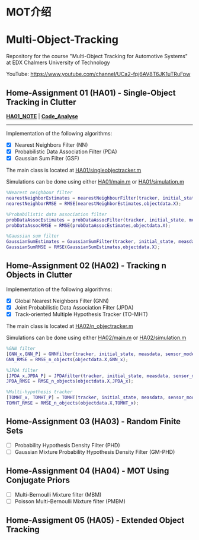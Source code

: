 # MOT介绍


# Multi-Object-Tracking
Repository for the course "Multi-Object Tracking for Automotive Systems" at EDX Chalmers University of Technology

YouTube: https://www.youtube.com/channel/UCa2-fpj6AV8T6JK1uTRuFpw

## Home-Assignment 01 (HA01) - Single-Object Tracking in Clutter

[**HA01_NOTE**](HA01_Note.md) | [**Code_Analyse**](./HA01_Code.md)

---

Implementation of the following algorithms:
- [x] Nearest Neighbors Filter (NN)
- [x] Probabilistic Data Association Filter (PDA)
- [x] Gaussian Sum Filter (GSF)

The main class is located at [HA01/singleobjectracker.m](./HA01/singleobjectracker.m)

Simulations can be done using either [HA01/main.m](./HA01/main.m) or [HA01/simulation.m](./HA01/simulation.m)

```matlab
%Nearest neighbour filter
nearestNeighborEstimates = nearestNeighbourFilter(tracker, initial_state, measdata, sensor_model, motion_model, meas_model);
nearestNeighborRMSE = RMSE(nearestNeighborEstimates,objectdata.X);

%Probabilistic data association filter
probDataAssocEstimates = probDataAssocFilter(tracker, initial_state, measdata, sensor_model, motion_model, meas_model);
probDataAssocRMSE = RMSE(probDataAssocEstimates,objectdata.X);

%Gaussian sum filter
GaussianSumEstimates = GaussianSumFilter(tracker, initial_state, measdata, sensor_model, motion_model, meas_model);
GaussianSumRMSE = RMSE(GaussianSumEstimates,objectdata.X);
```

## Home-Assignment 02 (HA02) - Tracking n Objects in Clutter
Implementation of the following algorithms:
- [x] Global Nearest Neighbors Filter (GNN)
- [x] Joint Probabilistic Data Association Filter (JPDA)
- [x] Track-oriented Multiple Hypothesis Tracker (TO-MHT)

The main class is located at [HA02/n_objectracker.m](./HA02/n_objectracker.m)

Simulations can be done using either [HA02/main.m](./HA02/main.m) or [HA02/simulation.m](./HA02/simulation.m)

```matlab
%GNN filter
[GNN_x,GNN_P] = GNNfilter(tracker, initial_state, measdata, sensor_model, motion_model, meas_model);
GNN_RMSE = RMSE_n_objects(objectdata.X,GNN_x);

%JPDA filter
[JPDA_x,JPDA_P] = JPDAfilter(tracker, initial_state, measdata, sensor_model, motion_model, meas_model);
JPDA_RMSE = RMSE_n_objects(objectdata.X,JPDA_x);

%Multi-hypothesis tracker
[TOMHT_x, TOMHT_P] = TOMHT(tracker, initial_state, measdata, sensor_model, motion_model, meas_model);
TOMHT_RMSE = RMSE_n_objects(objectdata.X,TOMHT_x);
```

## Home-Assignment 03 (HA03) - Random Finite Sets
- [ ] Probability Hypothesis Density Filter (PHD)
- [ ] Gaussian Mixture Probability Hypothesis Density Filter (GM-PHD)

## Home-Assignment 04 (HA04) - MOT Using Conjugate Priors
- [ ] Multi-Bernoulli Mixture filter (MBM)
- [ ] Poisson Multi-Bernoulli Mixture filter (PMBM)

## Home-Assigment 05 (HA05) - Extended Object Tracking
